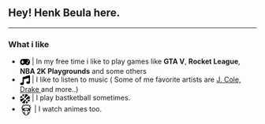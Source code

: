 ## Hey! Henk Beula here.
***

### What i like
- <img src="icons/gamepad.svg" width="20px" height="20px" align="center"/> |  In my free time i like to play games like **GTA V**, **Rocket League**, **NBA 2K Playgrounds** and some others
- <img src="icons/music.svg" width="20px" height="20px" align="center"/>   |  I like to listen to music ( Some of me favorite artists are <a href="https://en.wikipedia.org/wiki/J._Cole"> J. Cole, </a> <a href="https://en.wikipedia.org/wiki/Drake_(musician)"> Drake  </a> and more..)
- <img src="icons/basketball-ball.svg" width="20px" height="20px" align="center"/>   |  I play bastketball sometimes.
- <img src="icons/naruto.svg" width="25px" height="25px" align="center"/>   | I watch animes too.

